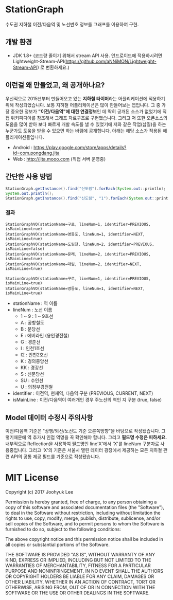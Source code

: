 # StationGraph
수도권 지하철 이전/다음역 및 노선번호 정보를 그래프를 이용하여 구현.

## 개발 환경
- JDK 1.8+ (코드량 줄이기 위해서 stream API 사용. 안드로이드에 적용하시려면 Lightweight-Stream-API(https://github.com/aNNiMON/Lightweight-Stream-API) 로 변환하세요.)

## 이런걸 왜 만들었고, 왜 공개하나요?
우선적으로 2015년부터 만들어오고 있는 **지하철 타이머**라는 어플리케이션에 적용하기 위해 작성되었습니다.
보통 지하철 어플리케이션은 많이 만들어보는 앱입니다. 그 중 가장 중요한 정보가 **"이전/다음역"에 대한 연결정보**인 데 딱히 공개된 소스가 없었기에 직접 위키피디아를 참조해서 그래프 자료구조로 구현했습니다.
그리고 저 또한 오픈소스의 도움을 많이 받아 보다 빠르게 개발 속도를 낼 수 있었기에 저와 같은 작업(삽질)을 하는 누군가도 도움을 받을 수 있으면 하는 바램에 공개합니다.
아래는 해당 소스가 적용된 애플리케이션들입니다.
- Android : https://play.google.com/store/apps/details?id=com.pongdang.jita
- Web : http://jita.mooo.com (직접 서버 운영중)

## 간단한 사용 방법
```java
StationGraph.getInstance().find("신도림").forEach(System.out::println);
System.out.println();
StationGraph.getInstance().find("신도림", "1").forEach(System.out::println);
```

### 결과
```
StationGraphVO(stationName=구로, lineNum=1, identifier=PREVIOUS, isMainLine=true)
StationGraphVO(stationName=영등포, lineNum=1, identifier=NEXT, isMainLine=true)
StationGraphVO(stationName=도림천, lineNum=2, identifier=PREVIOUS, isMainLine=false)
StationGraphVO(stationName=문래, lineNum=2, identifier=PREVIOUS, isMainLine=true)
StationGraphVO(stationName=대림, lineNum=2, identifier=NEXT, isMainLine=true)

StationGraphVO(stationName=구로, lineNum=1, identifier=PREVIOUS, isMainLine=true)
StationGraphVO(stationName=영등포, lineNum=1, identifier=NEXT, isMainLine=true)
```

- stationName : 역 이름
- lineNum : 노선 이름
  - 1 ~ 9 : 1 ~ 9호선
  - A : 공항철도
  - B : 분당선
  - E : 에버라인 (용인경전철)
  - G : 경춘선
  - I : 인천1호선
  - I2 : 인천2호선
  - K : 경의중앙선
  - KK : 경강선
  - S : 신분당선
  - SU : 수인선
  - U : 의정부경전철
- identifier : 이전역, 현재역, 다음역 구분 (PREVIOUS, CURRENT, NEXT)
- isMainLine : 이전/다음역이 여러개인 경우 주노선의 역인 지 구분 (true, false)


## Model 데이터 수정시 주의사항
이전/다음역 기준은 "상행/외선/노선도 기준 오른쪽방향"을 바탕으로 작성됐습니다. 그렇기때문에 역 추가시 인접 역명을 꼭 확인해야 합니다. 그리고 **필드명 수정은 피하세요.** 내부적으로 Reflection을 사용하여 필드명인 line'X'에서 'X'를 lineNum 구분자로 사용중입니다. 그리고 'X'의 기준은 서울시 열린 데이터 광장에서 제공하는 모든 지하철 관련 API의 공통 제공 필드를 기준으로 작성됐습니다.


# MIT License
Copyright (c) 2017 Joohyuk Lee

Permission is hereby granted, free of charge, to any person obtaining a copy of this software and associated documentation files (the "Software"), to deal in the Software without restriction, including without limitation the rights to use, copy, modify, merge, publish, distribute, sublicense, and/or sell copies of the Software, and to permit persons to whom the Software is furnished to do so, subject to the following conditions:

The above copyright notice and this permission notice shall be included in all copies or substantial portions of the Software.

THE SOFTWARE IS PROVIDED "AS IS", WITHOUT WARRANTY OF ANY KIND, EXPRESS OR IMPLIED, INCLUDING BUT NOT LIMITED TO THE WARRANTIES OF MERCHANTABILITY, FITNESS FOR A PARTICULAR PURPOSE AND NONINFRINGEMENT. IN NO EVENT SHALL THE AUTHORS OR COPYRIGHT HOLDERS BE LIABLE FOR ANY CLAIM, DAMAGES OR OTHER LIABILITY, WHETHER IN AN ACTION OF CONTRACT, TORT OR OTHERWISE, ARISING FROM, OUT OF OR IN CONNECTION WITH THE SOFTWARE OR THE USE OR OTHER DEALINGS IN THE SOFTWARE.
